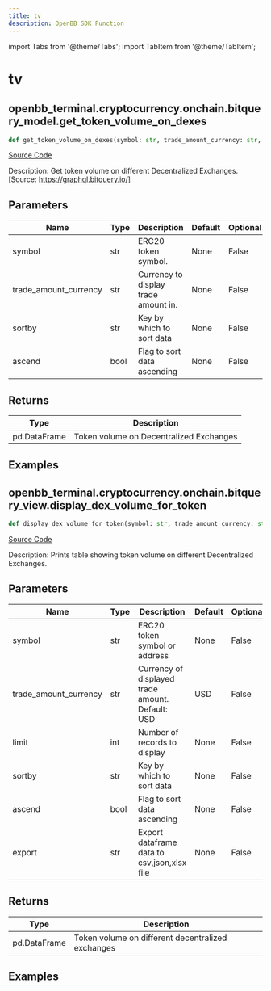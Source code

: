 ```yaml
---
title: tv
description: OpenBB SDK Function
---
```


import Tabs from '@theme/Tabs';
import TabItem from '@theme/TabItem';

# tv

<Tabs>
<TabItem value="model" label="Model" default>

## openbb_terminal.cryptocurrency.onchain.bitquery_model.get_token_volume_on_dexes

```python title='openbb_terminal/cryptocurrency/onchain/bitquery_model.py'
def get_token_volume_on_dexes(symbol: str, trade_amount_currency: str, sortby: str, ascend: bool) -> DataFrame
```
[Source Code](https://github.com/OpenBB-finance/OpenBBTerminal/tree/main/openbb_terminal/cryptocurrency/onchain/bitquery_model.py#L513)

Description: Get token volume on different Decentralized Exchanges. [Source: https://graphql.bitquery.io/]

## Parameters

| Name | Type | Description | Default | Optional |
| ---- | ---- | ----------- | ------- | -------- |
| symbol | str | ERC20 token symbol. | None | False |
| trade_amount_currency | str | Currency to display trade amount in. | None | False |
| sortby | str | Key by which to sort data | None | False |
| ascend | bool | Flag to sort data ascending | None | False |

## Returns

| Type | Description |
| ---- | ----------- |
| pd.DataFrame | Token volume on Decentralized Exchanges |

## Examples



</TabItem>
<TabItem value="view" label="View">

## openbb_terminal.cryptocurrency.onchain.bitquery_view.display_dex_volume_for_token

```python title='openbb_terminal/cryptocurrency/onchain/bitquery_view.py'
def display_dex_volume_for_token(symbol: str, trade_amount_currency: str, limit: int, sortby: str, ascend: bool, export: str) -> None
```
[Source Code](https://github.com/OpenBB-finance/OpenBBTerminal/tree/main/openbb_terminal/cryptocurrency/onchain/bitquery_view.py#L160)

Description: Prints table showing token volume on different Decentralized Exchanges.

## Parameters

| Name | Type | Description | Default | Optional |
| ---- | ---- | ----------- | ------- | -------- |
| symbol | str | ERC20 token symbol or address | None | False |
| trade_amount_currency | str | Currency of displayed trade amount. Default: USD | USD | False |
| limit | int | Number of records to display | None | False |
| sortby | str | Key by which to sort data | None | False |
| ascend | bool | Flag to sort data ascending | None | False |
| export | str | Export dataframe data to csv,json,xlsx file | None | False |

## Returns

| Type | Description |
| ---- | ----------- |
| pd.DataFrame | Token volume on different decentralized exchanges |

## Examples



</TabItem>
</Tabs>